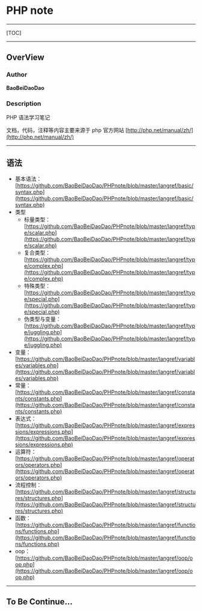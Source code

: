# PHP note

---

[TOC]

---

## OverView

### Author

**BaoBeiDaoDao**

### Description

PHP 语法学习笔记

文档，代码，注释等内容主要来源于 php 官方网站 [http://php.net/manual/zh/](http://php.net/manual/zh/)

---

## 语法

- 基本语法： [https://github.com/BaoBeiDaoDao/PHPnote/blob/master/langref/basic/syntax.php](https://github.com/BaoBeiDaoDao/PHPnote/blob/master/langref/basic/syntax.php)
- 类型
  - 标量类型：[https://github.com/BaoBeiDaoDao/PHPnote/blob/master/langref/type/scalar.php](https://github.com/BaoBeiDaoDao/PHPnote/blob/master/langref/type/scalar.php)
  - 复合类型：[https://github.com/BaoBeiDaoDao/PHPnote/blob/master/langref/type/complex.php](https://github.com/BaoBeiDaoDao/PHPnote/blob/master/langref/type/complex.php)
  - 特殊类型：[https://github.com/BaoBeiDaoDao/PHPnote/blob/master/langref/type/special.php](https://github.com/BaoBeiDaoDao/PHPnote/blob/master/langref/type/special.php)
  - 伪类型与变量：[https://github.com/BaoBeiDaoDao/PHPnote/blob/master/langref/type/juggling.php](https://github.com/BaoBeiDaoDao/PHPnote/blob/master/langref/type/juggling.php)
- 变量：[https://github.com/BaoBeiDaoDao/PHPnote/blob/master/langref/variables/variables.php](https://github.com/BaoBeiDaoDao/PHPnote/blob/master/langref/variables/variables.php)
- 常量：[https://github.com/BaoBeiDaoDao/PHPnote/blob/master/langref/constants/constants.php](https://github.com/BaoBeiDaoDao/PHPnote/blob/master/langref/constants/constants.php)
- 表达式：[https://github.com/BaoBeiDaoDao/PHPnote/blob/master/langref/expressions/expressions.php](https://github.com/BaoBeiDaoDao/PHPnote/blob/master/langref/expressions/expressions.php)
- 运算符：[https://github.com/BaoBeiDaoDao/PHPnote/blob/master/langref/operators/operators.php](https://github.com/BaoBeiDaoDao/PHPnote/blob/master/langref/operators/operators.php)
- 流程控制：[https://github.com/BaoBeiDaoDao/PHPnote/blob/master/langref/structures/structures.php](https://github.com/BaoBeiDaoDao/PHPnote/blob/master/langref/structures/structures.php)
- 函数：[https://github.com/BaoBeiDaoDao/PHPnote/blob/master/langref/functions/functions.php](https://github.com/BaoBeiDaoDao/PHPnote/blob/master/langref/functions/functions.php)
- oop：[https://github.com/BaoBeiDaoDao/PHPnote/blob/master/langref/oop/oop.php](https://github.com/BaoBeiDaoDao/PHPnote/blob/master/langref/oop/oop.php)

---

## To Be Continue...

